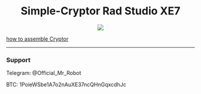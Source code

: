 <h1 align="center">Simple-Cryptor Rad Studio XE7</h1>

<p align="center">
	<img src="https://i.postimg.cc/2jw93fcB/4.png" />
</p>

<a href="https://youtu.be/kiMlI7bfttw"> how to assemble Cryptor </a>

-------

### Support
Telegram: @Official_Mr_Robot

BTC: 1PoieWSbe1A7o2nAuXE37ncQHnGqxcdhJc
